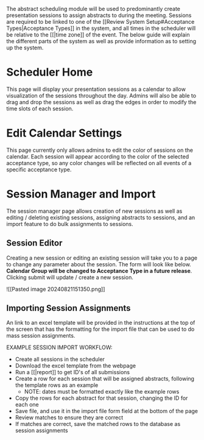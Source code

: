 The abstract scheduling module will be used to predominantly create presentation sessions to assign abstracts to during the meeting. Sessions are required to be linked to one of the [[Review System Setup#Acceptance Types|Acceptance Types]] in the system, and all times in the scheduler will be relative to the [[|time zone]] of the event. The below guide will explain the different parts of the system as well as provide information as to setting up the system.

# Scheduler Home

This page will display your presentation sessions as a calendar to allow visualization of the sessions throughout the day. Admins will also be able to drag and drop the sessions as well as drag the edges in order to modify the time slots of each session. 

# Edit Calendar Settings

This page currently only allows admins to edit the color of sessions on the calendar. Each session will appear according to the color of the selected acceptance type, so any color changes will be reflected on all events of a specific acceptance type.

# Session Manager and Import

The session manager page allows creation of new sessions as well as editing / deleting existing sessions, assigning abstracts to sessions, and an import feature to do bulk assignments to sessions.

## Session Editor

Creating a new session or editing an existing session will take you to a page to change any parameter about the session. The form will look like below. __Calendar Group will be changed to Acceptance Type in a future release__. Clicking submit will update / create a new session.

![[Pasted image 20240821151350.png]]

## Importing Session Assignments

An link to an excel template will be provided in the instructions at the top of the screen that has the formatting for the import file that can be used to do mass session assignments. 

EXAMPLE SESSION IMPORT WORKFLOW:
- Create all sessions in the scheduler
- Download the excel template from the webpage
- Run a [[|report]] to get ID's of all submissions
- Create a row for each session that will be assigned abstracts, following the template rows as an example
	- NOTE: dates must be formatted exactly like the example rows
- Copy the rows for each abstract for that session, changing the ID for each one
- Save file, and use it in the import file form field at the bottom of the page
- Review matches to ensure they are correct
- If matches are correct, save the matched rows to the database as session assignments

